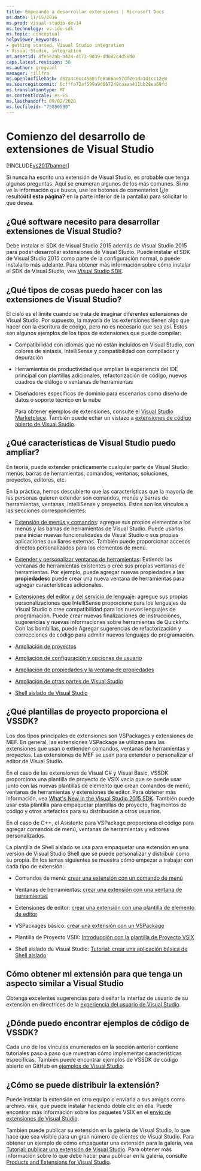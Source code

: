 ```yaml
---
title: Empezando a desarrollar extensiones | Microsoft Docs
ms.date: 11/15/2016
ms.prod: visual-studio-dev14
ms.technology: vs-ide-sdk
ms.topic: conceptual
helpviewer_keywords:
- getting started, Visual Studio integration
- Visual Studio, integration
ms.assetid: 8fe5e2ab-a424-4173-9d39-dd082c4d58d0
caps.latest.revision: 30
ms.author: gregvanl
manager: jillfra
ms.openlocfilehash: d62a4c6cc45681fe6a66ae57df2e1da1d1cc12e0
ms.sourcegitcommit: 6cfffa72af599a9d667249caaaa411bb28ea69fd
ms.translationtype: MT
ms.contentlocale: es-ES
ms.lasthandoff: 09/02/2020
ms.locfileid: "75850590"
---
```

# <a name="starting-to-develop-visual-studio-extensions"></a>Comienzo del desarrollo de extensiones de Visual Studio
[!INCLUDE[vs2017banner](../includes/vs2017banner.md)]

Si nunca ha escrito una extensión de Visual Studio, es probable que tenga algunas preguntas. Aquí se enumeran algunos de los más comunes. Si no ve la información que busca, use los botones de comentarios (¿le resultó**útil esta página?** en la parte inferior de la pantalla) para solicitar lo que desea.

## <a name="what-software-do-i-need-to-develop-visual-studio-extensions"></a>¿Qué software necesito para desarrollar extensiones de Visual Studio?
 Debe instalar el SDK de Visual Studio 2015 además de Visual Studio 2015 para poder desarrollar extensiones de Visual Studio.   Puede instalar el SDK de Visual Studio 2015 como parte de la configuración normal, o puede instalarlo más adelante. Para obtener más información sobre cómo instalar el SDK de Visual Studio, vea [Visual Studio SDK](../extensibility/visual-studio-sdk.md).

## <a name="what-kinds-of-things-can-i-do-with-visual-studio-extensions"></a>¿Qué tipos de cosas puedo hacer con las extensiones de Visual Studio?
 El cielo es el límite cuando se trata de imaginar diferentes extensiones de Visual Studio. Por supuesto, la mayoría de las extensiones tienen algo que hacer con la escritura de código, pero no es necesario que sea así. Estos son algunos ejemplos de los tipos de extensiones que puede compilar:

- Compatibilidad con idiomas que no están incluidos en Visual Studio, con colores de sintaxis, IntelliSense y compatibilidad con compilador y depuración

- Herramientas de productividad que amplían la experiencia del IDE principal con plantillas adicionales, refactorización de código, nuevos cuadros de diálogo o ventanas de herramientas

- Diseñadores específicos de dominio para escenarios como diseño de datos o soporte técnico en la nube

  Para obtener ejemplos de extensiones, consulte el [Visual Studio Marketplace](https://marketplace.visualstudio.com/). También puede echar un vistazo a [extensiones de código abierto de Visual Studio](https://github.com/Microsoft/extendvs/blob/master/CommunityExtensions.md).

## <a name="which-visual-studio-features-can-i-extend"></a>¿Qué características de Visual Studio puedo ampliar?
 En teoría, puede extender prácticamente cualquier parte de Visual Studio: menús, barras de herramientas, comandos, ventanas, soluciones, proyectos, editores, etc.

 En la práctica, hemos descubierto que las características que la mayoría de las personas quieren extender son comandos, menús y barras de herramientas, ventanas, IntelliSense y proyectos. Estos son los vínculos a las secciones correspondientes:

- [Extensión de menús y comandos](../extensibility/extending-menus-and-commands.md): agregue sus propios elementos a los menús y las barras de herramientas de Visual Studio. Puede usarlos para iniciar nuevas funcionalidades de Visual Studio o sus propias aplicaciones auxiliares externas. También puede proporcionar accesos directos personalizados para los elementos de menú.

- [Extender y personalizar ventanas de herramientas](../extensibility/extending-and-customizing-tool-windows.md): Extienda las ventanas de herramientas existentes o cree sus propias ventanas de herramientas. Por ejemplo, puede agregar nuevas propiedades a las **propiedades**o puede crear una nueva ventana de herramientas para agregar características adicionales.

- [Extensiones del editor y del servicio de lenguaje](../extensibility/editor-and-language-service-extensions.md): agregue sus propias personalizaciones que IntelliSense proporcione para los lenguajes de Visual Studio o cree compatibilidad para los nuevos lenguajes de programación. Puede crear nuevas finalizaciones de instrucciones, sugerencias y nuevas informaciones sobre herramientas de QuickInfo. Con las bombillas, puede Agregar sugerencias de refactorización y correcciones de código para admitir nuevos lenguajes de programación.

- [Ampliación de proyectos](../extensibility/extending-projects.md)

- [Ampliación de configuración y opciones de usuario](../extensibility/extending-user-settings-and-options.md)

- [Ampliación de propiedades y la ventana de propiedades](../extensibility/extending-properties-and-the-property-window.md)

- [Ampliación de otras partes de Visual Studio](../extensibility/extending-other-parts-of-visual-studio.md)

- [Shell aislado de Visual Studio](../extensibility/visual-studio-isolated-shell.md)

## <a name="what-project-templates-are-provided-by-the-vssdk"></a><a name="BKMK_ProjectTemplate"></a> ¿Qué plantillas de proyecto proporciona el VSSDK?
 Los dos tipos principales de extensiones son VSPackages y extensiones de MEF. En general, las extensiones VSPackage se utilizan para las extensiones que usan o extienden comandos, ventanas de herramientas y proyectos. Las extensiones de MEF se usan para extender o personalizar el editor de Visual Studio.

 En el caso de las extensiones de Visual C# y Visual Basic, VSSDK proporciona una plantilla de proyecto de VSIX vacía que se puede usar junto con las nuevas plantillas de elemento que crean comandos de menú, ventanas de herramientas y extensiones de editor. Para obtener más información, vea [What's New in the Visual Studio 2015 SDK](../extensibility/what-s-new-in-the-visual-studio-2015-sdk.md). También puede usar esta plantilla para empaquetar plantillas de proyecto, fragmentos de código y otros artefactos para su distribución a otros usuarios.

 En el caso de C++, el Asistente para VSPackage proporciona el código para agregar comandos de menú, ventanas de herramientas y editores personalizados.

 La plantilla de Shell aislado se usa para empaquetar una extensión en una versión de Visual Studio Shell que se puede personalizar y distribuir como su propia. En los temas siguientes se muestra cómo empezar a trabajar con cada tipo de extensión:

- Comandos de menú: [crear una extensión con un comando de menú](../extensibility/creating-an-extension-with-a-menu-command.md)

- Ventanas de herramientas: [crear una extensión con una ventana de herramientas](../extensibility/creating-an-extension-with-a-tool-window.md)

- Extensiones de editor: [crear una extensión con una plantilla de elemento de editor](../extensibility/creating-an-extension-with-an-editor-item-template.md)

- VSPackages básico: [crear una extensión con un VSPackage](../extensibility/creating-an-extension-with-a-vspackage.md)

- Plantilla de Proyecto VSIX: [Introducción con la plantilla de Proyecto VSIX](../extensibility/getting-started-with-the-vsix-project-template.md)

- Shell aislado de Visual Studio: [Tutorial: crear una aplicación básica de Shell aislado](../extensibility/walkthrough-creating-a-basic-isolated-shell-application.md)

## <a name="how-do-i-get-my-extension-to-look-like-visual-studio"></a>Cómo obtener mi extensión para que tenga un aspecto similar a Visual Studio
 Obtenga excelentes sugerencias para diseñar la interfaz de usuario de su extensión en directrices de la [experiencia del usuario de Visual Studio](../extensibility/ux-guidelines/visual-studio-user-experience-guidelines.md).

## <a name="where-can-i-find-examples-of-vssdk-code"></a>¿Dónde puedo encontrar ejemplos de código de VSSDK?
 Cada uno de los vínculos enumerados en la sección anterior contiene tutoriales paso a paso que muestran cómo implementar características específicas. También puede encontrar ejemplos de VSSDK de código abierto en GitHub en [ejemplos de Visual Studio](https://github.com/Microsoft/VSSDK-Extensibility-Samples).

## <a name="how-can-i-distribute-my-extension"></a>¿Cómo se puede distribuir la extensión?
 Puede instalar la extensión en otro equipo o enviarla a sus amigos como archivo. vsix, que puede instalar haciendo doble clic en ella. Puede encontrar más información sobre los paquetes VSIX en el [envío de extensiones de Visual Studio](../extensibility/shipping-visual-studio-extensions.md).

 También puede publicar su extensión en la galería de Visual Studio, lo que hace que sea visible para un gran número de clientes de Visual Studio. Para obtener un ejemplo de cómo empaquetar una extensión para la galería, vea [Tutorial: publicar una extensión de Visual Studio](../extensibility/walkthrough-publishing-a-visual-studio-extension.md). Para obtener más información sobre lo que debe hacer para publicar en la galería, consulte [Products and Extensions for Visual Studio](https://visualstudiogallery.msdn.microsoft.com/).

